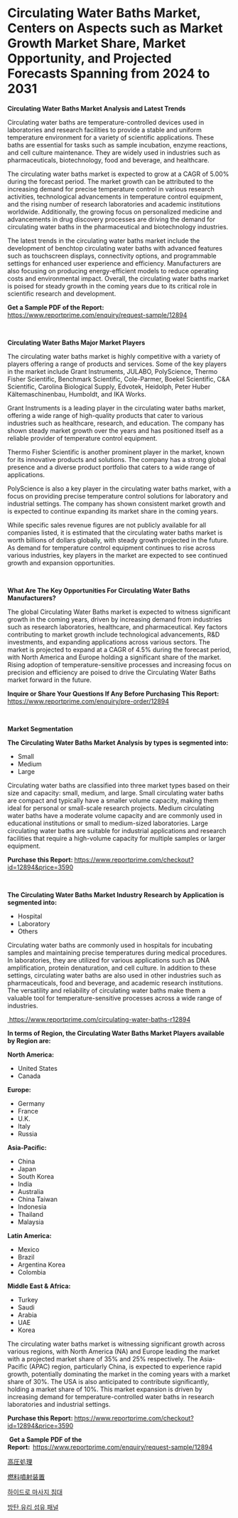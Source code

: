 <p><h1>Circulating Water Baths Market, Centers on Aspects such as Market Growth Market Share, Market Opportunity, and Projected Forecasts Spanning from 2024 to 2031</h1></p><p><strong>Circulating Water Baths Market Analysis and Latest Trends</strong></p>
<p><p>Circulating water baths are temperature-controlled devices used in laboratories and research facilities to provide a stable and uniform temperature environment for a variety of scientific applications. These baths are essential for tasks such as sample incubation, enzyme reactions, and cell culture maintenance. They are widely used in industries such as pharmaceuticals, biotechnology, food and beverage, and healthcare.</p><p>The circulating water baths market is expected to grow at a CAGR of 5.00% during the forecast period. The market growth can be attributed to the increasing demand for precise temperature control in various research activities, technological advancements in temperature control equipment, and the rising number of research laboratories and academic institutions worldwide. Additionally, the growing focus on personalized medicine and advancements in drug discovery processes are driving the demand for circulating water baths in the pharmaceutical and biotechnology industries.</p><p>The latest trends in the circulating water baths market include the development of benchtop circulating water baths with advanced features such as touchscreen displays, connectivity options, and programmable settings for enhanced user experience and efficiency. Manufacturers are also focusing on producing energy-efficient models to reduce operating costs and environmental impact. Overall, the circulating water baths market is poised for steady growth in the coming years due to its critical role in scientific research and development.</p></p>
<p><strong>Get a Sample PDF of the Report:&nbsp;</strong> <a href="https://www.reportprime.com/enquiry/request-sample/12894">https://www.reportprime.com/enquiry/request-sample/12894</a></p>
<p>&nbsp;</p>
<p><strong>Circulating Water Baths Major Market Players</strong></p>
<p><p>The circulating water baths market is highly competitive with a variety of players offering a range of products and services. Some of the key players in the market include Grant Instruments, JULABO, PolyScience, Thermo Fisher Scientific, Benchmark Scientific, Cole-Parmer, Boekel Scientific, C&A Scientific, Carolina Biological Supply, Edvotek, Heidolph, Peter Huber Kältemaschinenbau, Humboldt, and IKA Works.</p><p>Grant Instruments is a leading player in the circulating water baths market, offering a wide range of high-quality products that cater to various industries such as healthcare, research, and education. The company has shown steady market growth over the years and has positioned itself as a reliable provider of temperature control equipment.</p><p>Thermo Fisher Scientific is another prominent player in the market, known for its innovative products and solutions. The company has a strong global presence and a diverse product portfolio that caters to a wide range of applications.</p><p>PolyScience is also a key player in the circulating water baths market, with a focus on providing precise temperature control solutions for laboratory and industrial settings. The company has shown consistent market growth and is expected to continue expanding its market share in the coming years.</p><p>While specific sales revenue figures are not publicly available for all companies listed, it is estimated that the circulating water baths market is worth billions of dollars globally, with steady growth projected in the future. As demand for temperature control equipment continues to rise across various industries, key players in the market are expected to see continued growth and expansion opportunities.</p></p>
<p>&nbsp;</p>
<p><strong>What Are The Key Opportunities For Circulating Water Baths Manufacturers?</strong></p>
<p><p>The global Circulating Water Baths market is expected to witness significant growth in the coming years, driven by increasing demand from industries such as research laboratories, healthcare, and pharmaceutical. Key factors contributing to market growth include technological advancements, R&D investments, and expanding applications across various sectors. The market is projected to expand at a CAGR of 4.5% during the forecast period, with North America and Europe holding a significant share of the market. Rising adoption of temperature-sensitive processes and increasing focus on precision and efficiency are poised to drive the Circulating Water Baths market forward in the future.</p></p>
<p><strong>Inquire or Share Your Questions If Any Before Purchasing This Report:</strong> <a href="https://www.reportprime.com/enquiry/pre-order/12894">https://www.reportprime.com/enquiry/pre-order/12894</a></p>
<p>&nbsp;</p>
<p><strong>Market Segmentation</strong></p>
<p><strong>The Circulating Water Baths Market Analysis by types is segmented into:</strong></p>
<p><ul><li>Small</li><li>Medium</li><li>Large</li></ul></p>
<p><p>Circulating water baths are classified into three market types based on their size and capacity: small, medium, and large. Small circulating water baths are compact and typically have a smaller volume capacity, making them ideal for personal or small-scale research projects. Medium circulating water baths have a moderate volume capacity and are commonly used in educational institutions or small to medium-sized laboratories. Large circulating water baths are suitable for industrial applications and research facilities that require a high-volume capacity for multiple samples or larger equipment.</p></p>
<p><strong>Purchase this Report:&nbsp;</strong><a href="https://www.reportprime.com/checkout?id=12894&price=3590">https://www.reportprime.com/checkout?id=12894&price=3590</a></p>
<p>&nbsp;</p>
<p><strong>The Circulating Water Baths Market Industry Research by Application is segmented into:</strong></p>
<p><ul><li>Hospital</li><li>Laboratory</li><li>Others</li></ul></p>
<p><p>Circulating water baths are commonly used in hospitals for incubating samples and maintaining precise temperatures during medical procedures. In laboratories, they are utilized for various applications such as DNA amplification, protein denaturation, and cell culture. In addition to these settings, circulating water baths are also used in other industries such as pharmaceuticals, food and beverage, and academic research institutions. The versatility and reliability of circulating water baths make them a valuable tool for temperature-sensitive processes across a wide range of industries.</p></p>
<p><a href="https://www.reportprime.com/circulating-water-baths-r12894">&nbsp;https://www.reportprime.com/circulating-water-baths-r12894</a></p>
<p><strong>In terms of Region, the Circulating Water Baths Market Players available by Region are:</strong></p>
<p>
    <p> <strong> North America: </strong>
        <ul>
            <li>United States</li>
            <li>Canada</li>
        </ul>
        </p> 
    <p> <strong> Europe: </strong>
        <ul>
            <li>Germany</li>
            <li>France</li>
            <li>U.K.</li>
            <li>Italy</li>
            <li>Russia</li>
        </ul>
        </p> 
    <p> <strong> Asia-Pacific: </strong>
        <ul>
            <li>China</li>
            <li>Japan</li>
            <li>South Korea</li>
            <li>India</li>
            <li>Australia</li>
            <li>China Taiwan</li>
            <li>Indonesia</li>
            <li>Thailand</li>
            <li>Malaysia</li>
        </ul>
        </p> 
    <p> <strong> Latin America: </strong>
        <ul>
            <li>Mexico</li>
            <li>Brazil</li>
            <li>Argentina Korea</li>
            <li>Colombia</li>
        </ul>
        </p> 
    <p> <strong> Middle East & Africa: </strong>
        <ul>
            <li>Turkey</li>
            <li>Saudi</li>
            <li>Arabia</li>
            <li>UAE</li>
            <li>Korea</li>
        </ul>
    </p>
    </p>
<p><p>The circulating water baths market is witnessing significant growth across various regions, with North America (NA) and Europe leading the market with a projected market share of 35% and 25% respectively. The Asia-Pacific (APAC) region, particularly China, is expected to experience rapid growth, potentially dominating the market in the coming years with a market share of 30%. The USA is also anticipated to contribute significantly, holding a market share of 10%. This market expansion is driven by increasing demand for temperature-controlled water baths in research laboratories and industrial settings.</p></p>
<p><strong>Purchase this Report: </strong><a href="https://www.reportprime.com/checkout?id=12894&price=3590">https://www.reportprime.com/checkout?id=12894&price=3590</a></p>
<p>&nbsp;<strong>Get a Sample PDF of the Report:&nbsp;&nbsp;</strong><a href="https://www.reportprime.com/enquiry/request-sample/12894">https://www.reportprime.com/enquiry/request-sample/12894</a></p>
<p><strong></strong></p>
<p><p><a href="https://medium.com/@awicka/%E3%83%8F%E3%82%A4%E3%83%97%E3%83%AC%E3%83%83%E3%82%B7%E3%83%A3%E3%83%BC%E3%83%97%E3%83%AD%E3%82%BB%E3%82%B7%E3%83%B3%E3%82%B0%E5%B8%82%E5%A0%B4%E3%81%AE%E8%A6%8F%E6%A8%A1%E3%81%A8%E5%B8%82%E5%A0%B4%E5%8B%95%E5%90%91-%E5%AE%8C%E5%85%A8%E3%81%AA%E6%A5%AD%E7%95%8C%E6%A6%82%E8%A6%81-2024%E5%B9%B4%E3%81%8B%E3%82%892031%E5%B9%B4%E3%81%BE%E3%81%A7-e6ce9f1afe8b">高圧処理</a></p><p><a href="https://medium.com/@fosterfahey38/%E7%87%83%E6%96%99%E5%99%B4%E5%B0%84%E8%A3%85%E7%BD%AE%E5%B8%82%E5%A0%B4%E8%AA%BF%E6%9F%BB%E3%83%AC%E3%83%9D%E3%83%BC%E3%83%88-%E3%81%9D%E3%81%AE%E6%AD%B4%E5%8F%B2%E3%81%A82031%E5%B9%B4%E3%81%BE%E3%81%A7%E3%81%AE%E4%BA%88%E6%B8%AC-5bc73df2f0fa">燃料噴射装置</a></p><p><a href="https://medium.com/@sillysally687568/%EC%88%98%EC%95%95-%EB%A7%88%EC%82%AC%EC%A7%80-%EC%B9%A8%EB%8C%80-%EC%8B%9C%EC%9E%A5-%EB%B6%84%EC%84%9D-cagr-%EC%8B%9C%EC%9E%A5-%EC%84%B8%EB%B6%84%ED%99%94-%EB%B0%8F-%EC%84%B8%EA%B3%84-%EC%82%B0%EC%97%85-%EA%B0%9C%EC%9A%94-4d6795232ce2">하이드로 마사지 침대</a></p><p><a href="https://medium.com/@bobbyreitenberg879562023/%EC%B4%9D%EC%95%8C-%EB%B0%A9%EC%96%B4%EC%9A%A9-%EC%9C%A0%EB%A6%AC-%EC%84%AC%EC%9C%A0-%ED%8C%A8%EB%84%90-%EC%8B%9C%EC%9E%A5-%EA%B7%9C%EB%AA%A8-%EB%B0%8F-%EC%8B%9C%EC%9E%A5-%EB%8F%99%ED%96%A5-%EC%99%84%EC%A0%84%ED%95%9C-%EC%82%B0%EC%97%85-%EC%A0%84%EB%A7%9D-2024%EB%85%84%EB%B6%80%ED%84%B0-2031%EB%85%84-bc240c0164c9">방탄 유리 섬유 패널</a></p></p>